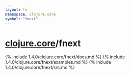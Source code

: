 ```yaml
---
layout: fn
namespace: clojure.core
symbol: "fnext"
---
```


# [clojure.core](../)/fnext

{% include 1.4.0/clojure.core/fnext/docs.md %}
{% include 1.4.0/clojure.core/fnext/examples.md %}
{% include 1.4.0/clojure.core/fnext/src.md %}

